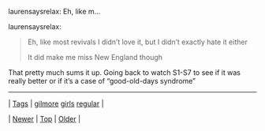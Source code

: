 <!--
title: laurensaysrelax
date: 2020-06-28T15:27:00.139Z
tags: gilmore, girls, regular
-->


laurensaysrelax: Eh, like m...

<p>laurensaysrelax:</p>

<blockquote><p>Eh, like most revivals I didn’t love it, but I didn’t exactly hate it either</p>

<p>It did make me miss New England though</p></blockquote>

<p>That pretty much sums it up. Going back to watch S1-S7 to see if it was really better or if it&rsquo;s a case of &ldquo;good-old-days syndrome&rdquo;</p>

<!--BOTTOM-POST-NAVIGATION-->
---

| [Tags](tags.md) | [gilmore](tag-gilmore.md) [girls](tag-girls.md) [regular](tag-regular.md) |

| [Newer](153916572292.md) | [Top](index.md) | [Older](153946649312.md) |